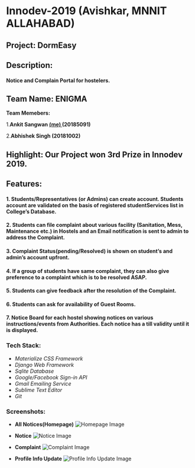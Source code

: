 # Innodev-2019 (Avishkar, MNNIT ALLAHABAD)
## Project: DormEasy
## Description:
#### Notice and Complain Portal for hostelers. 
## Team Name: ENIGMA
**Team Memebers:**

1.**Ankit Sangwan [(me) ](https://github.com/ankitsangwan1999)(20185091)**

2.**Abhishek Singh (20181002)**
## Highlight: Our Project won 3rd Prize in Innodev 2019.

## Features:
	
#### 1. Students/Representatives (or Admins) can create account. Students account are validated on the basis of registered studentServices list in College’s Database.
#### 2. Students can file complaint about various facility (Sanitation, Mess, Maintenance etc.) in Hostels and an Email notification is sent to admin to address the Complaint.
#### 3. Complaint Status(pending/Resolved) is shown on student’s and admin’s account upfront.
#### 4. If a group of students have same complaint, they can also give preference to a complaint which is to be resolved ASAP.
#### 5. Students can give feedback after the resolution of the Complaint.
#### 6. Students can ask for availability of Guest Rooms.
#### 7. Notice Board for each hostel showing notices on various instructions/events from Authorities. Each notice has a till validity until it is displayed.

### Tech Stack:
- *Materialize CSS Framework*
- *Django Web Framework*
- *Sqlite Database*
- *Google/Facebook Sign-in API*
- *Gmail Emailing Service*
- *Sublime Text Editor*
- *Git*
### Screenshots:
* **All Notices(Homepage)**
![Homepage Image](https://drive.google.com/uc?export=view&id=1U00FaUriUfkXRlOJsGyo1OH05PCnZR1f)

* **Notice**
![Notice Image](https://drive.google.com/uc?export=view&id=1x8LXST0qZN4CJtkAqPDZYXg14sYvqC97)

* **Complaint**
![Complaint Image](https://drive.google.com/uc?export=view&id=1g8-6DbcF7akRqyZuqVumRJ1NVY4X4-N2)

* **Profile Info Update**
![Profile Info Update Image](https://drive.google.com/uc?export=view&id=1Hg6Vp80b9QPcDs3Vrja8FRdq02oomFpI)
